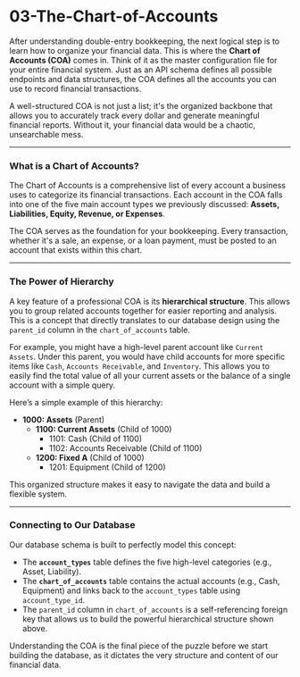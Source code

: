 # 03-The-Chart-of-Accounts

After understanding double-entry bookkeeping, the next logical step is to learn how to organize your financial data. This is where the **Chart of Accounts (COA)** comes in. Think of it as the master configuration file for your entire financial system. Just as an API schema defines all possible endpoints and data structures, the COA defines all the accounts you can use to record financial transactions.

A well-structured COA is not just a list; it's the organized backbone that allows you to accurately track every dollar and generate meaningful financial reports. Without it, your financial data would be a chaotic, unsearchable mess.

---

### What is a Chart of Accounts?

The Chart of Accounts is a comprehensive list of every account a business uses to categorize its financial transactions. Each account in the COA falls into one of the five main account types we previously discussed: **Assets, Liabilities, Equity, Revenue, or Expenses**.

The COA serves as the foundation for your bookkeeping. Every transaction, whether it's a sale, an expense, or a loan payment, must be posted to an account that exists within this chart.

---

### The Power of Hierarchy

A key feature of a professional COA is its **hierarchical structure**. This allows you to group related accounts together for easier reporting and analysis. This is a concept that directly translates to our database design using the `parent_id` column in the `chart_of_accounts` table.

For example, you might have a high-level parent account like `Current Assets`. Under this parent, you would have child accounts for more specific items like `Cash`, `Accounts Receivable`, and `Inventory`. This allows you to easily find the total value of all your current assets or the balance of a single account with a simple query.

Here’s a simple example of this hierarchy:

* **1000: Assets** (Parent)
    * **1100: Current Assets** (Child of 1000)
        * 1101: Cash (Child of 1100)
        * 1102: Accounts Receivable (Child of 1100)
    * **1200: Fixed A** (Child of 1000)
        * 1201: Equipment (Child of 1200)

This organized structure makes it easy to navigate the data and build a flexible system.

---

### Connecting to Our Database

Our database schema is built to perfectly model this concept:

* The **`account_types`** table defines the five high-level categories (e.g., Asset, Liability).
* The **`chart_of_accounts`** table contains the actual accounts (e.g., Cash, Equipment) and links back to the `account_types` table using `account_type_id`.
* The `parent_id` column in `chart_of_accounts` is a self-referencing foreign key that allows us to build the powerful hierarchical structure shown above.

Understanding the COA is the final piece of the puzzle before we start building the database, as it dictates the very structure and content of our financial data.